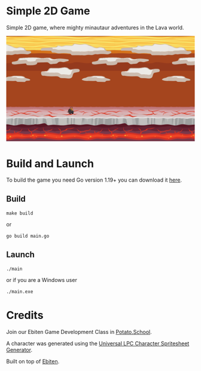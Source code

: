 # Simple 2D Game
Simple 2D game, where mighty minautaur adventures in the Lava world.

![Screenshot](https://github.com/potatoschool/lavagame/blob/main/assets/screenshot.png?raw=true)

# Build and Launch
To build the game you need Go version 1.19+
you can download it [here](https://go.dev/dl/).

## Build
```
make build
```
or
```
go build main.go
```
## Launch
```
./main
```
or if you are a Windows user
```
./main.exe
```

# Credits

Join our Ebiten Game Development Class in [Potato.School](https://potato.school/?utm_source=github&utm_medium=lavagame).

A character was generated using the [Universal LPC Character Spritesheet Generator](https://sanderfrenken.github.io/Universal-LPC-Spritesheet-Character-Generator/).

Built on top of [Ebiten](https://ebitengine.org/).
